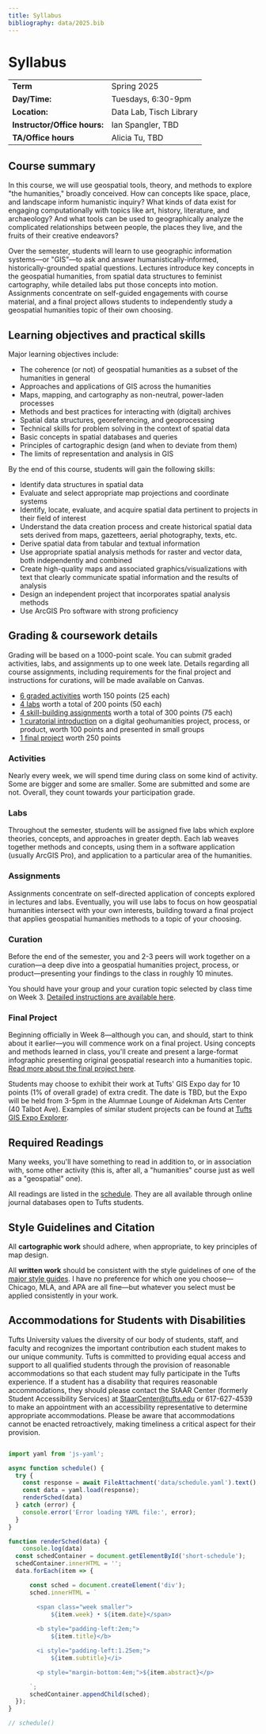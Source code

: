 ```yaml
---
title: Syllabus
bibliography: data/2025.bib
---
```


# Syllabus

<div class="headless">

| | |
| :-------------------- | :--------------------- |
|        **Term**        |       Spring 2025       |
|     **Day/Time:**      |   Tuesdays, 6:30-9pm    |
|     **Location:**      | Data Lab, Tisch Library |
| **Instructor/Office hours:** |      Ian Spangler, TBD       |
| **TA/Office hours** |      Alicia Tu, TBD       |

</div>

## Course summary

In this course, we will use geospatial tools, theory, and methods to explore "the humanities," broadly conceived. How can concepts like space, place, and landscape inform humanistic inquiry? What kinds of data exist for engaging computationally with topics like art, history, literature, and archaeology? And what tools can be used to geographically analyze the complicated relationships between people, the places they live, and the fruits of their creative endeavors?

Over the semester, students will learn to use geographic information systems—or "GIS"—to ask and answer humanistically-informed, historically-grounded spatial questions. Lectures introduce key concepts in the geospatial humanities, from spatial data structures to feminist cartography, while detailed labs put those concepts into motion. Assignments concentrate on self-guided engagements with course material, and a final project allows students to independently study a geospatial humanities topic of their own choosing.

## Learning objectives and practical skills

Major learning objectives include:

- The coherence (or not) of geospatial humanities as a subset of the humanities in general
- Approaches and applications of GIS across the humanities
- Maps, mapping, and cartography as non-neutral, power-laden processes
- Methods and best practices for interacting with (digital) archives
- Spatial data structures, georeferencing, and geoprocessing
- Technical skills for problem solving in the context of spatial data
- Basic concepts in spatial databases and queries
- Principles of cartographic design (and when to deviate from them)
- The limits of representation and analysis in GIS

By the end of this course, students will gain the following skills:

- Identify data structures in spatial data
- Evaluate and select appropriate map projections and coordinate systems
- Identify, locate, evaluate, and acquire spatial data pertinent to projects in their field of interest
- Understand the data creation process and create historical spatial data sets derived from maps, gazetteers, aerial photography, texts, etc.
- Derive spatial data from tabular and textual information
- Use appropriate spatial analysis methods for raster and vector data, both independently and combined
- Create high-quality maps and associated graphics/visualizations with text that clearly communicate spatial information and the results of analysis
- Design an independent project that incorporates spatial analysis methods
- Use ArcGIS Pro software with strong proficiency

## Grading & coursework details

Grading will be based on a 1000-point scale. You can submit graded activities, labs, and assignments up to one week late. Details regarding all course assignments, including requirements for the final project and instructions for curations, will be made available on Canvas.

-  [6 graded activities](#activities) worth 150 points (25 each)
-  [4 labs]($labs) worth a total of 200 points (50 each)
-  [4 skill-building assignments](#assignments) worth a total of 300 points (75 each)
-  [1 curatorial introduction](#curation) on a digital geohumanities project, process, or product, worth 100 points and presented in small groups
-  [1 final project](#final-project) worth 250 points

### Activities

Nearly every week, we will spend time during class on some kind of activity. Some are bigger and some are smaller. Some are submitted and some are not. Overall, they count towards your participation grade.

### Labs

Throughout the semester, students will be assigned five labs which explore theories, concepts, and approaches in greater depth. Each lab weaves together methods and concepts, using them in a software application (usually ArcGIS Pro), and application to a particular area of the humanities.

### Assignments

Assignments concentrate on self-directed application of concepts explored in lectures and labs. Eventually, you will use labs to focus on how geospatial humanities intersect with your own interests, building toward a final project that applies geospatial humanities methods to a topic of your choosing.

### Curation

Before the end of the semester, you and 2-3 peers will work together on a curation—a deep dive into a geospatial humanities project, process, or product—presenting your findings to the class in roughly 10 minutes.

You should have your group and your curation topic selected by class time on Week 3. [Detailed instructions are available here](curations).

### Final Project

Beginning officially in Week 8—although you can, and should, start to think about it earlier—you will commence work on a final project. Using concepts and methods learned in class, you'll create and present a large-format infographic presenting original geospatial research into a humanities topic. [Read more about the final project here](final).

Students may choose to exhibit their work at Tufts' GIS Expo day for 10 points (1% of overall grade) of extra credit. The date is TBD, but the Expo will be held from 3-5pm in the Alumnae Lounge of Aidekman Arts Center (40 Talbot Ave). Examples of similar student projects can be found at [Tufts GIS Expo Explorer](https://expoexplorer.it.tufts.edu/).

## Required Readings

Many weeks, you'll have something to read in addition to, or in association with, some other activity (this is, after all, a "humanities" course just as well as a "geospatial" one).

All readings are  listed in the [schedule](schedule#course-bibliography). They are all available through online journal databases open to Tufts students.

## Style Guidelines and Citation

All **cartographic work** should adhere, when appropriate, to key principles of map design.

All **written work** should be consistent with the style guidelines of one of the [major style guides](https://researchguides.library.tufts.edu/citation/styles). I have no preference for which one you choose—Chicago, MLA, and APA are all fine—but whatever you select must be applied consistently in your work.

## Accommodations for Students with Disabilities

Tufts University values the diversity of our body of students, staff, and faculty and recognizes the important contribution each student makes to our unique community. Tufts is committed to providing equal access and support to all qualified students through the provision of reasonable accommodations so that each student may fully participate in the Tufts experience. If a student has a disability that requires reasonable accommodations, they should please contact the StAAR Center (formerly Student Accessibility Services) at StaarCenter@tufts.edu or 617-627-4539 to make an appointment with an accessibility representative to determine appropriate accommodations. Please be aware that accommodations cannot be enacted retroactively, making timeliness a critical aspect for their provision.

<!-- ## Abbreviated schedule

A general breakdown of weekly themes can be found below. You'll find a more detailed overview of the course in the [full schedule](schedule). -->

<!-- --- -->

```js

import yaml from 'js-yaml';

async function schedule() {
  try {
    const response = await FileAttachment('data/schedule.yaml').text();
    const data = yaml.load(response);
    renderSched(data)
  } catch (error) {
    console.error('Error loading YAML file:', error);
  }
}

function renderSched(data) {
    console.log(data)
  const schedContainer = document.getElementById('short-schedule');
  schedContainer.innerHTML = '';
  data.forEach(item => {

      const sched = document.createElement('div');
      sched.innerHTML = `

        <span class="week smaller">
            ${item.week} • ${item.date}</span>
        
        <b style="padding-left:2em;">
            ${item.title}</b>

        <i style="padding-left:1.25em;">
            ${item.subtitle}</i>

        <p style="margin-bottom:4em;">${item.abstract}</p>

      `;
      schedContainer.appendChild(sched);
  });
}

// schedule()

```

<!-- <div id=short-schedule class="smaller"></div>

--- -->
